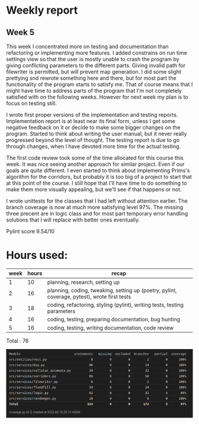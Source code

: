 # Weekly report 
## Week 5

This week I concentrated more on testing and documentation than refactoring or implementing more features. I added constrains on run time settings view so that the user is mostly unable to crash the program by giving conflicting parameters to the different parts. Giving invalid path for filewriter is permitted, but will prevent map generation. I did some slight prettying snd rewrote something here and there, but for most part the functionality of the program starts to satisfy me. That of course means that I might have time to address parts of the program that I'm not completely satisfied with on the following weeks. However for next week my plan is to focus on testing still.

I wrote first proper versions of the implementation and testing reports. Implementation report is at least near its final form, unless I get some negative feedback on it or decide to make some bigger changes on the program. Started to think about writing the user manual, but it never really progressed beyond the level of thought. The testing report is due to go through changes, when I have devoted more time for the actual testing.

The first code review took some of the time allocated for this course this week. It was nice seeing another approach for similar project. Even if our goals are quite different. I even started to think about implementing Prims's algorithm for the corridors, but probably it is too big of a project to start that at this point of the course. I still hope that I'll have time to do something to make them more visually appealing, but we'll see if that happens or not.

I wrote unittests for the classes that I had left without attention earlier. The branch coverage is now at much more satisfying level 97%. The missing three precent are in logic class and for most part temporary error handling solutions that I will replace with better ones eventually.

Pylint score 9.54/10

# Hours used:

 week | hours | recap
 ---- | ----- | -----
  1 | 10 | planning, research, setting up
  2 | 16 | planning, coding, tweaking, setting up (poetry, pylint, coverage, pytest), wrote first tests
  3 | 18 | coding, refactoring, styling (pylint), writing tests, testing parameters	
  4 | 16 | coding, testing, preparing documentation, bug hunting
  5 | 16 | coding, testing, writing documentation, code review 
Total : 76


![coverage](./coverage/Coverage_report_week5.png)
